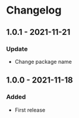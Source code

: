 # Changelog


## 1.0.1 - 2021-11-21

### Update
- Change package name

## 1.0.0 - 2021-11-18

### Added
- First release
